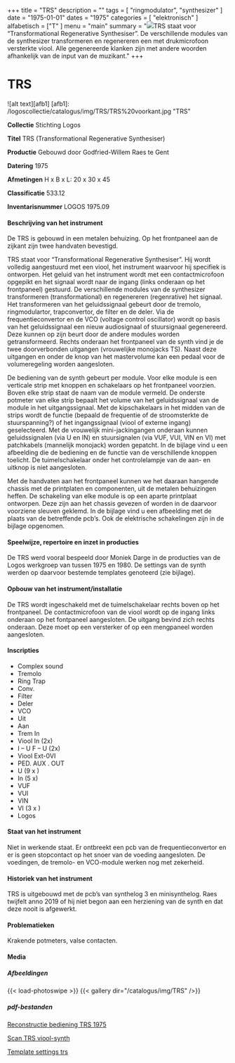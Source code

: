 ﻿+++
title = "TRS"
description = ""
tags = [
"ringmodulator", "synthesizer"
]
date = "1975-01-01"
dates = "1975"
categories = [ "elektronisch"
]
alfabetisch = ["T"
]
menu = "main"
summary = "<a href='/logoscollectie/catalogus/1975/trs'><img src='/logoscollectie/catalogus/img/TRS/TRS%20voorkant.jpg'></a>TRS staat voor “Transformational Regenerative Synthesiser”. De verschillende modules van de synthesizer transformeren en regenereren een met drukmicrofoon versterkte viool. Alle gegenereerde klanken zijn met andere woorden afhankelijk van de input van de muzikant."
+++

# TRS

![alt text][afb1]
[afb1]: /logoscollectie/catalogus/img/TRS/TRS%20voorkant.jpg "TRS"

**Collectie**
Stichting Logos

**Titel**
TRS (Transformational Regenerative Synthesiser)

**Productie**
Gebouwd door Godfried-Willem Raes te Gent

**Datering**
1975

**Afmetingen**
H x B x L: 20 x 30 x 45

**Classificatie**
533.12

**Inventarisnummer**
LOGOS 1975.09

#### Beschrijving van het instrument
De TRS is gebouwd in een metalen behuizing. Op het frontpaneel aan de zijkant zijn twee handvaten bevestigd. 

TRS staat voor “Transformational Regenerative Synthesiser”. Hij wordt volledig aangestuurd met een viool, het instrument waarvoor hij specifiek is ontworpen. Het geluid van het instrument wordt met een contactmicrofoon opgepikt en het signaal wordt naar de ingang (links onderaan op het frontpaneel) gestuurd. De verschillende modules van de synthesizer transformeren (transformational) en regenereren (regenrative) het signaal. Het transformeren van het geluidssignaal gebeurt door de tremolo, ringmodulartor, trapconvertor, de filter en de deler. Via de frequentieconvertor en de VCO (voltage control oscillator) wordt op basis van het geluidssignaal een nieuw audiosignaal of stuursignaal gegenereerd. Deze kunnen op zijn beurt door de andere modules worden getransformeerd. Rechts onderaan het frontpaneel van de synth vind je de twee doorverbonden uitgangen (vrouwelijke monojacks TS). Naast deze uitgangen en onder de knop van het mastervolume kan een pedaal voor de volumeregeling worden aangesloten. 

De bediening van de synth gebeurt per module. Voor elke module is een verticale strip met knoppen en schakelaars op het frontpaneel voorzien. Boven elke strip staat de naam van de module vermeld. De onderste potmeter van elke strip bepaalt het volume van het geluidssignaal van de module in het uitgangssignaal. Met de kipschakelaars in het midden van de strips wordt de functie (bepaald de frequentie of de stroomsterkte de stuurspanning?) of het ingangssignaal (viool of externe ingang) geselecteerd. Met de vrouwelijk mini-jackingangen onderaan kunnen geluidssignalen (via U en IN) en stuursignalen (via VUF, VUI, VIN en VI) met patchkabels (mannelijk monojack) worden gepatcht. In de  bijlage vind u een afbeelding die de bediening en de functie van de verschillende knoppen toelicht. De tuimelschakelaar onder het controlelampje van de aan- en uitknop is niet aangesloten.

Met de handvaten aan het frontpaneel kunnen we het daaraan hangende chassis met de printplaten en componenten, uit de metalen behuizingen heffen. De schakeling van elke module is op een aparte printplaat ontworpen. Deze zijn aan het chassis gevezen of worden in de daarvoor voorziene sleuven geklemd. In de bijlage vind u een afbeelding met de plaats van de betreffende pcb’s. Ook de elektrische schakelingen zijn in de bijlage opgenomen.

#### Speelwijze, repertoire en inzet in producties
De TRS werd vooral bespeeld door Moniek Darge in de producties van de  Logos werkgroep van tussen 1975 en 1980. De settings van de synth werden op daarvoor bestemde templates genoteerd (zie bijlage). 

#### Opbouw van het instrument/installatie
De TRS wordt ingeschakeld met de tuimelschakelaar rechts boven op het frontpaneel. De contactmicrofoon van de viool wordt op de ingang links onderaan op het fontpaneel aangesloten. De uitgang bevind zich rechts onderaan. Deze moet op een versterker of op een mengpaneel worden aangesloten.

#### Inscripties
- Complex sound
- Tremolo
- Ring Trap
- Conv. 
- Filter
- Deler 
- VCO
- Uit 
- Aan
- Trem In
- Viool In (2x)
- I – U  F – U (2x)
- Viool  Ext-0VI
- PED. AUX . OUT
- U (9 x )
- In (5 x)
- VUF
- VUI
- VIN
- VI (3 x )
- Logos

#### Staat van het instrument
Niet in werkende staat. Er ontbreekt een pcb van de frequentieconvertor en er is geen stopcontact op het snoer van de voeding aangesloten. De voedingen, de tremolo- en VCO-module werken nog met zekerheid. 

#### Historiek van het instrument
TRS is uitgebouwd met de pcb’s van synthelog 3 en minisynthelog. Raes twijfelt anno 2019 of hij niet begon aan een herziening van de synth en dat deze nooit is afgewerkt. 

#### Problematieken
Krakende potmeters, valse contacten. 

#### Media
##### Afbeeldingen
{{< load-photoswipe >}}
{{< gallery dir="/catalogus/img/TRS" />}}

##### pdf-bestanden
[Reconstructie bediening TRS 1975](/logoscollectie/catalogus/pdf/TRS/Reconstructie_bediening_TRS_1975.pdf)

[Scan TRS viool-synth](/logoscollectie/catalogus/pdf/TRS/Scan_TRS_viool-synth.pdf)

[Template settings trs](/logoscollectie/catalogus/pdf/TRS/Template_settings_trs.pdf)

